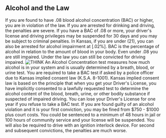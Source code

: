 ## Alcohol and the Law
If you are found to have .08 blood alcohol concentration (BAC) or higher, you are in violation of the law. If you are arrested for drinking and driving, the penalties are severe. If you have a BAC of .08 or more, your driver's license and driving privileges may be suspended for 30 days and you may be subject to criminal penalties. In Kansas, if you are under (21), you can also be arrested for alcohol impairment at [.02%]. BAC is the percentage of alcohol in relation to the amount of blood in your body. Even under .08 you are still impaired. Under the law you can still be convicted for driving impaired.
![THINK]()
An Alcohol Concentration test measures how much alcohol is in your system and is usually determined by a breath, blood, or urine test. You are required to take a BAC test if asked by a police officer due to Kansas implied consent law (K.S.A. 8-1001). Kansas implied consent law is based on the principle that when you get your Driver's License, you have implicitly consented to a lawfully requested test to determine the alcohol content of the blood, breath, urine, or other bodily substance if suspected of impaired driving. You can lose your Driver's License for one year if you refuse to take a BAC test.
If you are found guilty of an alcohol violation and it is your first conviction, you may be fined from $750 - $1000 plus court costs. You could be sentenced to a minimum of 48 hours in jail or 100 hours of community service and your license will be suspended. You will also be required to drive with an ignition interlock device. For second and subsequent convictions, the penalties are much worse.
